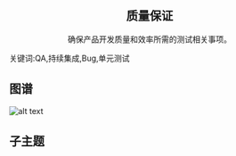 <h2 align="center">质量保证</h2>
<p align="center">确保产品开发质量和效率所需的测试相关事项。</p>
<p">关键词:QA,持续集成,Bug,单元测试</p>

## 图谱
![alt text](https://github.com/gonglei007/GameDevMind/blob/main/exports/5.3.质量保证.png?raw=true)

## 子主题
